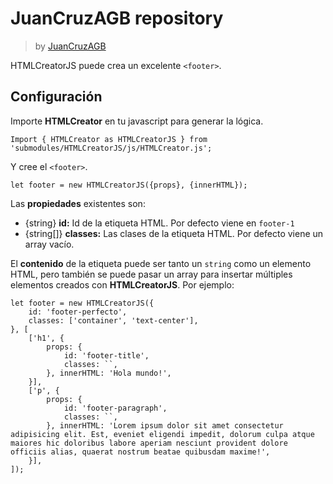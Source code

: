 
# JuanCruzAGB repository
> by [JuanCruzAGB](https://github.com/JuanCruzAGB)

HTMLCreatorJS puede crea un excelente `<footer>`.

## Configuración
Importe **HTMLCreator** en tu javascript para generar la lógica.
```
Import { HTMLCreator as HTMLCreatorJS } from 'submodules/HTMLCreatorJS/js/HTMLCreator.js';
```
Y cree el `<footer>`.
```
let footer = new HTMLCreatorJS({props}, {innerHTML});
```
Las **propiedades** existentes son:
- {string} **id:** Id de la etiqueta HTML. Por defecto viene en `footer-1`
- {string[]} **classes:** Las clases de la etiqueta HTML. Por defecto viene un array vacío.

El **contenido** de la etiqueta puede ser tanto un `string` como un elemento HTML, pero también se puede pasar un array para insertar múltiples elementos creados con **HTMLCreatorJS**. Por ejemplo:
```
let footer = new HTMLCreatorJS({
	id: 'footer-perfecto',
	classes: ['container', 'text-center'],
}, [
	['h1', {
		props: {
			id: 'footer-title',
			classes: ``,
		}, innerHTML: 'Hola mundo!',
	}],
	['p', {
		props: {
			id: 'footer-paragraph',
			classes: ``,
		}, innerHTML: 'Lorem ipsum dolor sit amet consectetur adipisicing elit. Est, eveniet eligendi impedit, dolorum culpa atque maiores hic doloribus labore aperiam nesciunt provident dolore officiis alias, quaerat nostrum beatae quibusdam maxime!',
	}],
]);
```